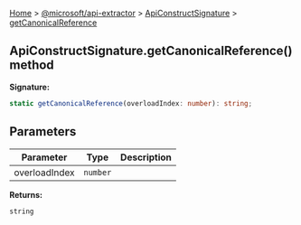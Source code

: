 [Home](./index) &gt; [@microsoft/api-extractor](./api-extractor.md) &gt; [ApiConstructSignature](./api-extractor.apiconstructsignature.md) &gt; [getCanonicalReference](./api-extractor.apiconstructsignature.getcanonicalreference.md)

## ApiConstructSignature.getCanonicalReference() method

<b>Signature:</b>

```typescript
static getCanonicalReference(overloadIndex: number): string;
```

## Parameters

|  Parameter | Type | Description |
|  --- | --- | --- |
|  overloadIndex | `number` |  |

<b>Returns:</b>

`string`

